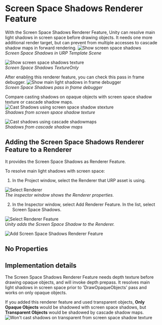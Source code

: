 # Screen Space Shadows Renderer Feature

With the Screen Space Shadows Renderer Feature, Unity can resolve main light shadows in screen space before drawing objects. It needs one more additional render target, but can prevent from multiple accesses to cascade shadow maps in forward rendering.
![Show screen space shadows](Images/ssshadows/ssshadows-result.png)<br/>*Screen Space Shadows in URP Template Scene*

![Show screen space shadows texture](Images/ssshadows/ssshadows-shadow-texture.png)<br/>*Screen Space Shadows TextureOnly*

After enabling this renderer feature, you can check this pass in frame debugger.
![Show main light shadows in frame debugger](Images/ssshadows/ssshadows-framedebugger.png)<br/>*Screen Space Shadows pass in frame debugger*

Compare casting shadows on opaque objects with screen space shadow texture or cascade shadow maps.
![Cast Shadows using screen space shadow stexture](Images/ssshadows/ssshadows-cast-shadow-using-screenspace.png)<br/>*Shadows from screen space shadow texture*

![Cast shadows using cascade shadowmaps](Images/ssshadows/ssshadows-cast-shadow-using-cascades.png)<br/>*Shadows from cascade shadow maps* 

## Adding the Screen Space Shadows Renderer Feature to a Renderer

It provides the Screen Space Shadows as Renderer Feature.

To resolve main light shadows with screen space:

1. In the Project window, select the Renderer that URP asset is using.

![Select Renderer](Images/ssshadows/ssshadows-select-renderer.png)<br/>*The inspector window shows the Renderer properties.*

2. In the Inspector window, select Add Renderer Feature. In the list, select Screen Space Shadows.

![Select Renderer Feature](Images/ssshadows/ssshadows-select-renderer-feature.png)<br/>*Unity adds the Screen Space Shadow to the Renderer.*

![Add Screen Space Shadows Renderer Feature](Images/ssshadows/ssshadows-renderer-feature-added.png)

## No Properties

## Implementation details

The Screen Space Shadows Renderer Feature needs depth texture before drawing opaque objects, and will invoke depth prepass.
It resolves main light shadows in screen space prior to 'DrawOpaqueObjects' pass and works on only opaque objects.

If you added this renderer feature and used transparent objects, **Only Opaque Objects** would be shadowed with screen space shadows, but
**Transparent Objects** would be shadowed by cascade shadow maps.
![Won't cast shadows on transparent from screen space shadow texture](Images/ssshadows/ssshadows-cast-shadow-totransparent.png)
